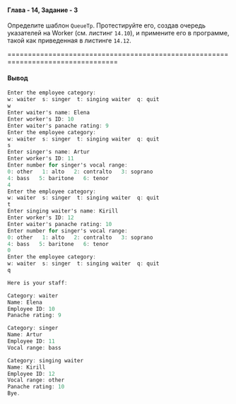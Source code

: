 #### Глава - 14, Задание - 3 ####

Определите шаблон ```QueueTp```. Протестируйте его, создав очередь указателей на
Worker (см. листинг ```14.10```), и примените его в программе, такой как
приведенная в листинге ```14.12```.

=================================================================================
#### Вывод ####
```objectivec
Enter the employee category:
w: waiter  s: singer  t: singing waiter  q: quit
w
Enter waiter's name: Elena
Enter worker's ID: 10
Enter waiter's panache rating: 9
Enter the employee category:
w: waiter  s: singer  t: singing waiter  q: quit
s
Enter singer's name: Artur
Enter worker's ID: 11
Enter number for singer's vocal range:
0: other   1: alto   2: contralto   3: soprano
4: bass   5: baritone   6: tenor
4
Enter the employee category:
w: waiter  s: singer  t: singing waiter  q: quit
t
Enter singing waiter's name: Kirill
Enter worker's ID: 12
Enter waiter's panache rating: 10
Enter number for singer's vocal range:
0: other   1: alto   2: contralto   3: soprano
4: bass   5: baritone   6: tenor
0
Enter the employee category:
w: waiter  s: singer  t: singing waiter  q: quit
q

Here is your staff:

Category: waiter
Name: Elena
Employee ID: 10
Panache rating: 9

Category: singer
Name: Artur
Employee ID: 11
Vocal range: bass

Category: singing waiter
Name: Kirill
Employee ID: 12
Vocal range: other
Panache rating: 10
Bye.
```